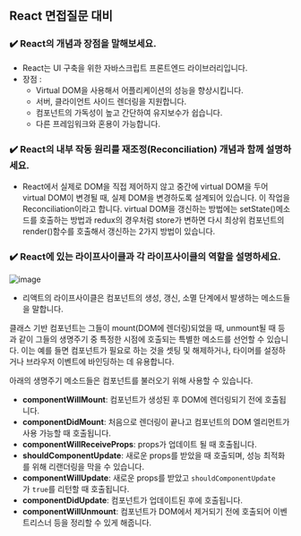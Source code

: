 ## React 면접질문 대비

### ✔️ React의 개념과 장점을 말해보세요.

- React는 UI 구축을 위한 자바스크립트 프론트엔드 라이브러리입니다.
- 장점 :
  - Virtual DOM을 사용해서 어플리케이션의 성능을 향상시킵니다.
  - 서버, 클라이언트 사이드 렌더링을 지원합니다.
  - 컴포넌트의 가독성이 높고 간단하여 유지보수가 쉽습니다.
  - 다른 프레임워크와 혼용이 가능합니다.

### ✔️ React의 내부 작동 원리를 재조정(Reconciliation) 개념과 함께 설명하세요.

- React에서 실제로 DOM을 직접 제어하지 않고 중간에 virtual DOM을 두어 virtual DOM이 변경될 때, 실제 DOM을 변경하도록 설계되어 있습니다. 이 작업을 Reconciliation이라고 합니다. virtual DOM을 갱신하는 방법에는 setState()메소드를 호출하는 방법과 redux의 경우처럼 store가 변하면 다시 최상위 컴포넌트의 render()함수를 호출해서 갱신하는 2가지 방법이 있습니다.

### ✔️ React에 있는 라이프사이클과 각 라이프사이클의 역할을 설명하세요.

![image](https://github.com/chloe73/TIL/assets/50287759/5c1d40ab-7367-4238-9c76-ee997e0a31e3)

- 리액트의 라이프사이클은 컴포넌트의 생성, 갱신, 소멸 단계에서 발생하는 메소드들을 말합니다.

클래스 기반 컴포넌트는 그들이 mount(DOM에 렌더링)되었을 때, unmount될 때 등과 같이 그들의 생명주기 중 특정한 시점에 호출되는 특별한 메소드를 선언할 수 있습니다. 이는 예를 들면 컴포넌트가 필요로 하는 것을 셋팅 및 해제하거나, 타이머를 설정하거나 브라우저 이벤트에 바인딩하는 데 유용합니다.

아래의 생명주기 메소드들은 컴포넌트를 불러오기 위해 사용할 수 있습니다.

- **componentWillMount**: 컴포넌트가 생성된 후 DOM에 렌더링되기 전에 호출됩니다.
- **componentDidMount**: 처음으로 렌더링이 끝나고 컴포넌트의 DOM 엘리먼트가 사용 가능할 때 호출됩니다.
- **componentWillReceiveProps**: props가 업데이트 될 때 호출됩니다.
- **shouldComponentUpdate**: 새로운 props를 받았을 때 호출되며, 성능 최적화를 위해 리랜더링을 막을 수 있습니다.
- **componentWillUpdate**: 새로운 props를 받았고 `shouldComponentUpdate`가 `true`를 리턴할 때 호출됩니다.
- **componentDidUpdate**: 컴포넌트가 업데이트된 후에 호출됩니다.
- **componentWillUnmount**: 컴포넌트가 DOM에서 제거되기 전에 호출되어 이벤트리스너 등을 정리할 수 있게 해줍니다.
